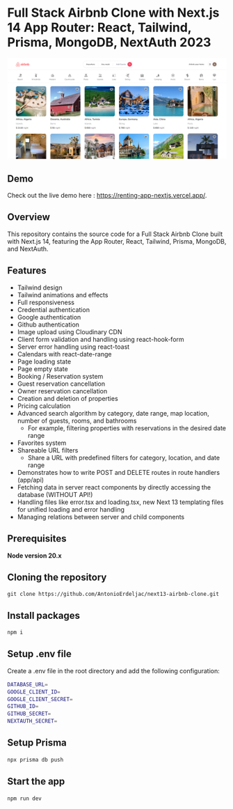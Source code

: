 # Full Stack Airbnb Clone with Next.js 14 App Router: React, Tailwind, Prisma, MongoDB, NextAuth 2023
![Screenshot](/public/airbnb-screen.png)

## Demo

Check out the live demo here : https://renting-app-nextjs.vercel.app/.

## Overview

This repository contains the source code for a Full Stack Airbnb Clone built with Next.js 14, featuring the App Router, React, Tailwind, Prisma, MongoDB, and NextAuth.


## Features

- Tailwind design
- Tailwind animations and effects
- Full responsiveness
- Credential authentication
- Google authentication
- Github authentication
- Image upload using Cloudinary CDN
- Client form validation and handling using react-hook-form
- Server error handling using react-toast
- Calendars with react-date-range
- Page loading state
- Page empty state
- Booking / Reservation system
- Guest reservation cancellation
- Owner reservation cancellation
- Creation and deletion of properties
- Pricing calculation
- Advanced search algorithm by category, date range, map location, number of guests, rooms, and bathrooms
  - For example, filtering properties with reservations in the desired date range
- Favorites system
- Shareable URL filters
  - Share a URL with predefined filters for category, location, and date range
- Demonstrates how to write POST and DELETE routes in route handlers (app/api)
- Fetching data in server react components by directly accessing the database (WITHOUT API!)
- Handling files like error.tsx and loading.tsx, new Next 13 templating files for unified loading and error handling
- Managing relations between server and child components

## Prerequisites

**Node version 20.x**

## Cloning the repository
```shell
git clone https://github.com/AntonioErdeljac/next13-airbnb-clone.git
```

## Install packages
```bash
npm i 
```

## Setup .env file
Create a .env file in the root directory and add the following configuration:
```bash
DATABASE_URL=
GOOGLE_CLIENT_ID=
GOOGLE_CLIENT_SECRET=
GITHUB_ID=
GITHUB_SECRET=
NEXTAUTH_SECRET=
```
## Setup Prisma
```bash
npx prisma db push
```
## Start the app
```bash
npm run dev
```


